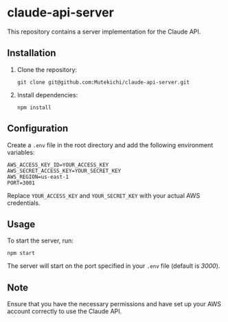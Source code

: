 # claude-api-server

This repository contains a server implementation for the Claude API.

## Installation

1. Clone the repository:
   ```
   git clone git@github.com:Mutekichi/claude-api-server.git
   ```

2. Install dependencies:
   ```
   npm install
   ```

## Configuration

Create a `.env` file in the root directory and add the following environment variables:

```
AWS_ACCESS_KEY_ID=YOUR_ACCESS_KEY
AWS_SECRET_ACCESS_KEY=YOUR_SECRET_KEY
AWS_REGION=us-east-1
PORT=3001
```

Replace `YOUR_ACCESS_KEY` and `YOUR_SECRET_KEY` with your actual AWS credentials.

## Usage

To start the server, run:

```
npm start
```

The server will start on the port specified in your `.env` file (default is *3000*).

## Note

Ensure that you have the necessary permissions and have set up your AWS account correctly to use the Claude API.